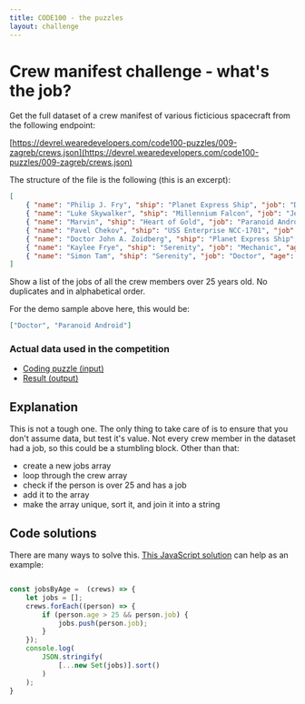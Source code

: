 ```yaml
---
title: CODE100 - the puzzles 
layout: challenge
---
```


# Crew manifest challenge - what's the job?

Get the full dataset of a crew manifest of various ficticious spacecraft from the following endpoint:

[https://devrel.wearedevelopers.com/code100-puzzles/009-zagreb/crews.json](https://devrel.wearedevelopers.com/code100-puzzles/009-zagreb/crews.json)

The structure of the file is the following (this is an excerpt):

```json
[
    { "name": "Philip J. Fry", "ship": "Planet Express Ship", "job": "Delivery Boy", "age": 25 },
    { "name": "Luke Skywalker", "ship": "Millennium Falcon", "job": "Jedi", "age": -1 },
    { "name": "Marvin", "ship": "Heart of Gold", "job": "Paranoid Android", "age": 30 },
    { "name": "Pavel Chekov", "ship": "USS Enterprise NCC-1701", "job": "Navigator", "age": 22 },
    { "name": "Doctor John A. Zoidberg", "ship": "Planet Express Ship", "job": "Doctor", "age": 86 },
    { "name": "Kaylee Frye", "ship": "Serenity", "job": "Mechanic", "age": 23 },
    { "name": "Simon Tam", "ship": "Serenity", "job": "Doctor", "age": 28 }
]
```

Show a list of the jobs of all the crew members over 25 years old. No duplicates and in alphabetical order.

For the demo sample above here, this would be: 

```json
["Doctor", "Paranoid Android"]
```

### Actual data used in the competition

- [Coding puzzle (input)](crews.json)
- [Result (output)](challenge-2-result.json)

<!-- details -->
<!-- summary -->
## Explanation
<!-- endsummary -->

This is not a tough one. The only thing to take care of is to ensure that you don't assume data, but test it's value. Not every crew member in the dataset had a job, so this could be a stumbling block. Other than that:

- create a new jobs array
- loop through the crew array
- check if the person is over 25 and has a job
- add it to the array
- make the array unique, sort it, and join it into a string 

<!-- enddetails -->

<!-- details -->

<!-- summary -->
## Code solutions
<!-- endsummary -->

There are many ways to solve this. [This JavaScript solution](challenge-2.js) can help as an example:

```javascript

const jobsByAge =  (crews) => {
    let jobs = [];
    crews.forEach((person) => {
        if (person.age > 25 && person.job) {
            jobs.push(person.job);
        }
    });
    console.log(
        JSON.stringify(
            [...new Set(jobs)].sort()
        )
    );
}
```

<!-- enddetails -->
